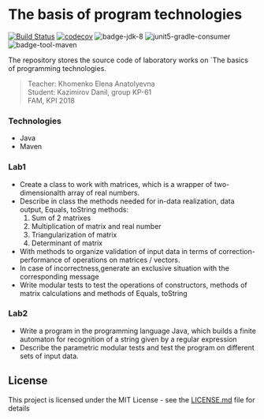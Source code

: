 # The basis of program technologies
[![Build Status][travis-master]](https://travis-ci.org/ZulusK/basis-of-program-technology)
[![codecov][codecov-master]](https://codecov.io/gh/ZulusK/basis-of-program-technology)
![badge-jdk-8]
![junit5-gradle-consumer][badge-junit-jupiter]
![badge-tool-maven]

The repository stores the source code of laboratory works on `The basics of programming technologies.  
> Teacher: Khomenko Elena Anatolyevna   
> Student: Kazimirov Danil, group KP-61   
> FAM, KPI 2018 
### Technologies
* Java
* Maven
### Lab1
- Create a class to work with matrices, which is a wrapper of two-dimensionalth array of real numbers.
- Describe in class the methods needed for in-data realization, data output, Equals, toString methods:
	1. Sum of 2 matrixes
	2. Multiplication of matrix and real number
	3. Triangularization of matrix
	4. Determinant of matrix
- With methods to organize validation of input data in terms of correction-performance of operations on matrices / vectors. 
- In case of incorrectness,generate an exclusive situation with the corresponding message
- Write modular tests to test the operations of constructors, methods of matrix
calculations and methods of Equals, toString
### Lab2
- Write a program in the programming language Java, which builds a finite automaton for
recognition of a string given by a regular expression
- Describe the parametric modular tests and test the program on different sets of input data.

## License
This project is licensed under the MIT License - see the [LICENSE.md](LICENSE.md) file for details

[badge-junit-jupiter]: https://img.shields.io/badge/junit-jupiter-green.svg "JUnit Jupiter Engine"
[badge-jdk-8]: https://img.shields.io/badge/jdk-8-yellow.svg "JDK-8"
[badge-tool-maven]: https://img.shields.io/badge/tool-maven-0440af.svg "Maven wrapper included"
[codecov-master]: https://codecov.io/gh/ZulusK/basis-of-program-technology/branch/master/graph/badge.svg "Code coverage master"
[travis-master]: https://travis-ci.org/ZulusK/basis-of-program-technology.svg?branch=master "Travis CI build status"

